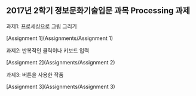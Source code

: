 ## 2017년 2학기 정보문화기술입문 과목 Processing 과제

과제1: 프로세싱으로 그림 그리기

[Assignment 1](Assignments/Assignment 1)

과제2: 반복적인 클릭이나 키보드 입력

[Assignment 2](Assignments/Assignment 2)

과제3: 버튼을 사용한 작품

[Assignment 3](Assignments/Assignment 3)
